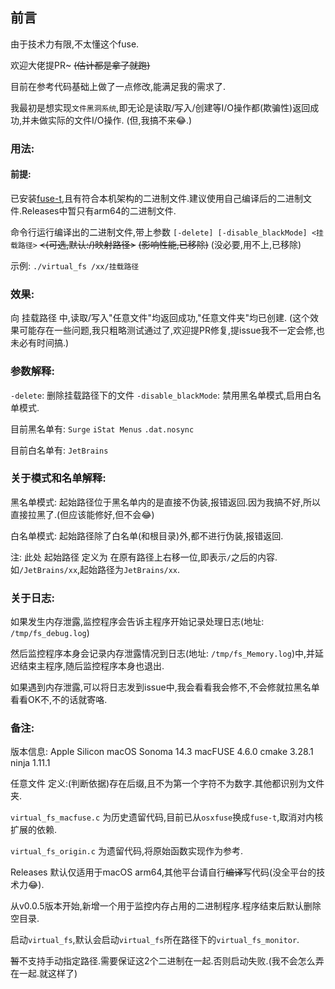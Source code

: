 ## 前言

由于技术力有限,不太懂这个fuse.

欢迎大佬提PR~  ~~(估计都是拿了就跑)~~

目前在参考代码基础上做了一点修改,能满足我的需求了.

我最初是想实现`文件黑洞系统`,即无论是读取/写入/创建等I/O操作都(欺骗性)返回成功,并未做实际的文件I/O操作. (但,我搞不来😂.)

### 用法:

#### 前提:

已安装[fuse-t](https://github.com/macos-fuse-t/fuse-t),且有符合本机架构的二进制文件.建议使用自己编译后的二进制文件.Releases中暂只有arm64的二进制文件.

命令行运行编译出的二进制文件,带上参数 `[-delete] [-disable_blackMode] <挂载路径>`  ~~<(可选,默认:/)映射路径>~~ ~~(影响性能,已移除)~~ (没必要,用不上,已移除)

示例: `./virtual_fs /xx/挂载路径`

### 效果: 

向 挂载路径 中,读取/写入"任意文件"均返回成功,"任意文件夹"均已创建. (这个效果可能存在一些问题,我只粗略测试通过了,欢迎提PR修复,提issue我不一定会修,也未必有时间搞.)

### 参数解释: 

`-delete`: 删除挂载路径下的文件 `-disable_blackMode`: 禁用黑名单模式,启用白名单模式.

目前黑名单有: `Surge` `iStat Menus` `.dat.nosync`

目前白名单有: `JetBrains`

### 关于模式和名单解释: 

黑名单模式: 起始路径位于黑名单内的是直接不伪装,报错返回.因为我搞不好,所以直接拉黑了.(但应该能修好,但不会😂)

白名单模式: 起始路径除了白名单(和根目录)外,都不进行伪装,报错返回.

注: 此处 起始路径 定义为 在原有路径上右移一位,即表示`/`之后的内容.如`/JetBrains/xx`,起始路径为`JetBrains/xx`.

### 关于日志:

如果发生内存泄露,监控程序会告诉主程序开始记录处理日志(地址: `/tmp/fs_debug.log`)

然后监控程序本身会记录内存泄露情况到日志(地址: `/tmp/fs_Memory.log`)中,并延迟结束主程序,随后监控程序本身也退出.

如果遇到内存泄露,可以将日志发到issue中,我会看看我会修不,不会修就拉黑名单看看OK不,不的话就寄咯.

### 备注: 

版本信息: Apple Silicon macOS Sonoma 14.3 macFUSE 4.6.0 cmake 3.28.1 ninja 1.11.1

任意文件 定义:(判断依据)存在后缀,且不为第一个字符不为数字.其他都识别为文件夹. 

`virtual_fs_macfuse.c` 为历史遗留代码,目前已从`osxfuse`换成`fuse-t`,取消对内核扩展的依赖.

`virtual_fs_origin.c` 为遗留代码,将原始函数实现作为参考.

Releases 默认仅适用于macOS arm64,其他平台请自行~~编译~~写代码(没全平台的技术力😂).

从v0.0.5版本开始,新增一个用于监控内存占用的二进制程序.程序结束后默认删除空目录.

启动`virtual_fs`,默认会启动`virtual_fs`所在路径下的`virtual_fs_monitor`.

~~暂~~不支持手动指定路径.需要保证这2个二进制在一起.否则启动失败.(我不会怎么弄在一起.就这样了)


